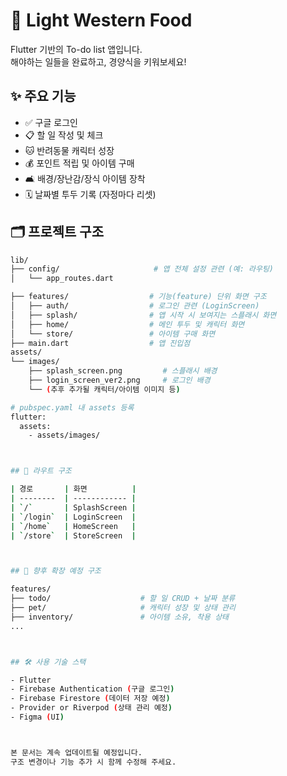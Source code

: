 # 🐾 Light Western Food

Flutter 기반의 To-do list 앱입니다.  
해야하는 일들을 완료하고, 경양식을 키워보세요!



## ✨ 주요 기능

- ✅ 구글 로그인
- 📋 할 일 작성 및 체크
- 🐱 반려동물 캐릭터 성장
- 💰 포인트 적립 및 아이템 구매
- 🛋 배경/장난감/장식 아이템 장착
- 🗓 날짜별 투두 기록 (자정마다 리셋)



## 🗂 프로젝트 구조

```bash
lib/
├── config/                     # 앱 전체 설정 관련 (예: 라우팅)
│   └── app_routes.dart

├── features/                  # 기능(feature) 단위 화면 구조
│   ├── auth/                  # 로그인 관련 (LoginScreen)
│   ├── splash/                # 앱 시작 시 보여지는 스플래시 화면
│   ├── home/                  # 메인 투두 및 캐릭터 화면
│   └── store/                 # 아이템 구매 화면
├── main.dart                  # 앱 진입점
assets/
└── images/
    ├── splash_screen.png         # 스플래시 배경
    ├── login_screen_ver2.png     # 로그인 배경
    └── (추후 추가될 캐릭터/아이템 이미지 등)

# pubspec.yaml 내 assets 등록
flutter:
  assets:
    - assets/images/



## 🧭 라우트 구조

| 경로       | 화면          |
| --------  | ------------ |
| `/`       | SplashScreen |
| `/login`  | LoginScreen  |
| `/home`   | HomeScreen   |
| `/store`  | StoreScreen  |



## 🧩 향후 확장 예정 구조

features/
├── todo/                    # 할 일 CRUD + 날짜 분류
├── pet/                     # 캐릭터 성장 및 상태 관리
├── inventory/               # 아이템 소유, 착용 상태
...



## 🛠 사용 기술 스택

- Flutter
- Firebase Authentication (구글 로그인)
- Firebase Firestore (데이터 저장 예정)
- Provider or Riverpod (상태 관리 예정)
- Figma (UI)



본 문서는 계속 업데이트될 예정입니다.
구조 변경이나 기능 추가 시 함께 수정해 주세요.

